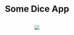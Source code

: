 <div align="center">

# Some Dice App
  <br/>
<img src="https://user-images.githubusercontent.com/56342160/143270551-2f285f75-7b6f-41eb-9fde-4b84d8a405bd.png"/>
</div>
